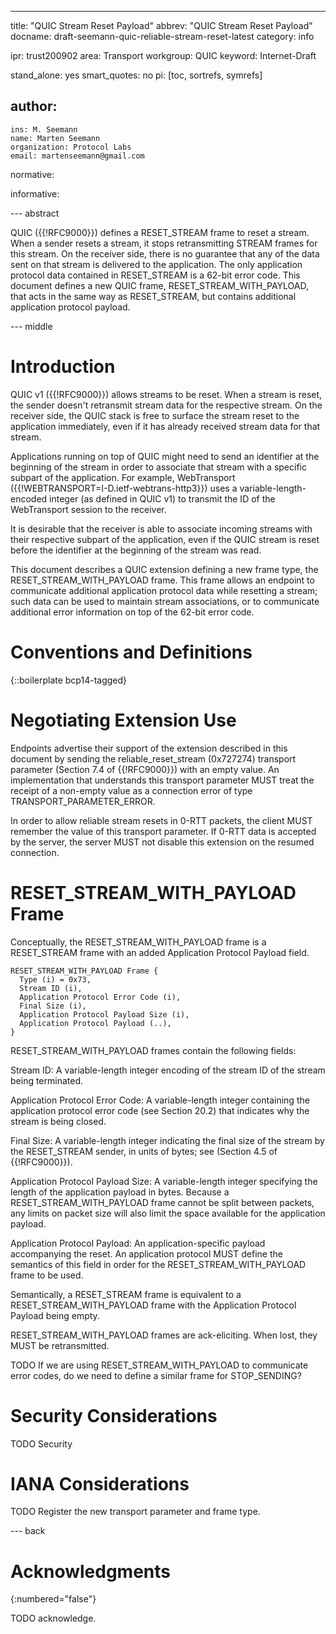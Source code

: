 ---
title: "QUIC Stream Reset Payload"
abbrev: "QUIC Stream Reset Payload"
docname: draft-seemann-quic-reliable-stream-reset-latest
category: info

ipr: trust200902
area: Transport
workgroup: QUIC
keyword: Internet-Draft

stand_alone: yes
smart_quotes: no
pi: [toc, sortrefs, symrefs]

author:
 -
    ins: M. Seemann
    name: Marten Seemann
    organization: Protocol Labs
    email: martenseemann@gmail.com

normative:

informative:


--- abstract

QUIC ({{!RFC9000}}) defines a RESET_STREAM frame to reset a stream. When a
sender resets a stream, it stops retransmitting STREAM frames for this stream.
On the receiver side, there is no guarantee that any of the data sent on that
stream is delivered to the application. The only application protocol data
contained in RESET_STREAM is a 62-bit error code.
This document defines a new QUIC frame, RESET_STREAM_WITH_PAYLOAD, that
acts in the same way as RESET_STREAM, but contains additional application
protocol payload.

--- middle

# Introduction

QUIC v1 ({{!RFC9000}}) allows streams to be reset.  When a stream is
reset, the sender doesn't retransmit stream data for the respective stream.
On the receiver side, the QUIC stack is free to surface the stream reset to the
application immediately, even if it has already received stream data for that
stream.

Applications running on top of QUIC might need to send an identifier at the
beginning of the stream in order to associate that stream with a specific
subpart of the application. For example, WebTransport
({{!WEBTRANSPORT=I-D.ietf-webtrans-http3}}) uses a variable-length-encoded
integer (as defined in QUIC v1) to transmit the ID of the WebTransport session to
the receiver.

It is desirable that the receiver is able to associate incoming streams with
their respective subpart of the application, even if the QUIC stream is reset
before the identifier at the beginning of the stream was read.

This document describes a QUIC extension defining a new frame type, the
RESET_STREAM_WITH_PAYLOAD frame. This frame allows an endpoint to communicate
additional application protocol data while resetting a stream; such data can be
used to maintain stream associations, or to communicate additional error
information on top of the 62-bit error code.

# Conventions and Definitions

{::boilerplate bcp14-tagged}

# Negotiating Extension Use

Endpoints advertise their support of the extension described in this document by
sending the reliable_reset_stream (0x727274) transport parameter
(Section 7.4 of {{!RFC9000}}) with an empty value. An implementation that
understands this transport parameter MUST treat the receipt of a non-empty
value as a connection error of type TRANSPORT_PARAMETER_ERROR.

In order to allow reliable stream resets in 0-RTT packets, the client MUST
remember the value of this transport parameter.  If 0-RTT data is accepted by
the server, the server MUST not disable this extension on the resumed
connection.

# RESET_STREAM_WITH_PAYLOAD Frame

Conceptually, the RESET_STREAM_WITH_PAYLOAD frame is a RESET_STREAM frame with
an added Application Protocol Payload field.

~~~
RESET_STREAM_WITH_PAYLOAD Frame {
  Type (i) = 0x73,
  Stream ID (i),
  Application Protocol Error Code (i),
  Final Size (i),
  Application Protocol Payload Size (i),
  Application Protocol Payload (..),
}
~~~

RESET_STREAM_WITH_PAYLOAD frames contain the following fields:

Stream ID:  A variable-length integer encoding of the stream ID of
      the stream being terminated.

Application Protocol Error Code:  A variable-length integer
    containing the application protocol error code (see Section 20.2)
    that indicates why the stream is being closed.

Final Size:  A variable-length integer indicating the final size of
    the stream by the RESET_STREAM sender, in units of bytes; see
    (Section 4.5 of {{!RFC9000}}).

Application Protocol Payload Size:  A variable-length integer specifying
    the length of the application payload in bytes. Because
    a RESET_STREAM_WITH_PAYLOAD frame cannot be split between packets,
    any limits on packet size will also limit the space available for
    the application payload.

Application Protocol Payload:  An application-specific payload accompanying
    the reset.  An application protocol MUST define the semantics of this field
    in order for the RESET_STREAM_WITH_PAYLOAD frame to be used.

Semantically, a RESET_STREAM frame is equivalent to a RESET_STREAM_WITH_PAYLOAD
frame with the Application Protocol Payload being empty.

RESET_STREAM_WITH_PAYLOAD frames are ack-eliciting. When lost, they MUST be
retransmitted.

TODO If we are using RESET_STREAM_WITH_PAYLOAD to communicate error codes, do
we need to define a similar frame for STOP_SENDING?

# Security Considerations

TODO Security


# IANA Considerations

TODO Register the new transport parameter and frame type.



--- back

# Acknowledgments
{:numbered="false"}

TODO acknowledge.
